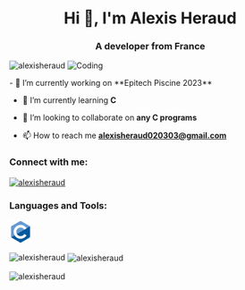 <h1 align="center">Hi 👋, I'm Alexis Heraud</h1>
<h3 align="center">A developer from France</h3>
<img align="right" alt="Coding" width="400" src="https://cdn.dribbble.com/users/1162077/screenshots/3848914/programmer.gif">

<p align="left"> <img src="https://komarev.com/ghpvc/?username=alexisheraud&label=Profile%20views&color=0e75b6&style=flat" alt="alexisheraud" /> </p>
- 🔭 I’m currently working on **Epitech Piscine 2023**

- 🌱 I’m currently learning **C**

- 👯 I’m looking to collaborate on **any C programs**

- 📫 How to reach me **alexisheraud020303@gmail.com**



<h3 align="left">Connect with me:</h3>
<p align="left">
<a href="https://linkedin.com/in/alexisheraud" target="blank"><img align="center" src="https://raw.githubusercontent.com/rahuldkjain/github-profile-readme-generator/master/src/images/icons/Social/linked-in-alt.svg" alt="alexisheraud" height="30" width="40" /></a>
</p>

<h3 align="left">Languages and Tools:</h3>
<p align="left"> <a href="https://www.cprogramming.com/" target="_blank" rel="noreferrer"> <img src="https://raw.githubusercontent.com/devicons/devicon/master/icons/c/c-original.svg" alt="c" width="40" height="40"/> </a> </p>

<p><img align="left" src="https://github-readme-stats.vercel.app/api/top-langs?username=alexisheraud&show_icons=true&locale=en&layout=compact" alt="alexisheraud" /></p>

<p>&nbsp;<img align="center" src="https://github-readme-stats.vercel.app/api?username=alexisheraud&show_icons=true&locale=en" alt="alexisheraud" /></p>


<p><img align="center" src="https://github-readme-streak-stats.herokuapp.com/?user=alexisheraud&" alt="alexisheraud" /></p>

